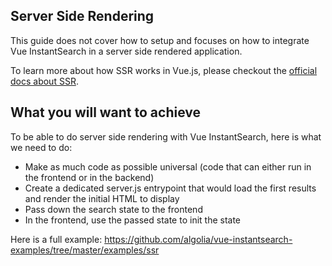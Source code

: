 Server Side Rendering
---------

This guide does not cover how to setup and focuses on how to integrate Vue InstantSearch in a server side rendered application.

To learn more about how SSR works in Vue.js, please checkout the [official docs about SSR](https://ssr.vuejs.org/en/).

## What you will want to achieve

To be able to do server side rendering with Vue InstantSearch, here is what we need to do:

- Make as much code as possible universal (code that can either run in the frontend or in the backend)
- Create a dedicated server.js entrypoint that would load the first results and render the initial HTML to display
- Pass down the search state to the frontend
- In the frontend, use the passed state to init the state

Here is a full example: https://github.com/algolia/vue-instantsearch-examples/tree/master/examples/ssr
